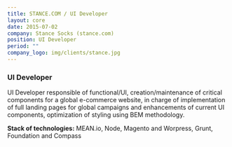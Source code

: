 ```yaml
---
title: STANCE.COM / UI Developer
layout: core
date: 2015-07-02
company: Stance Socks (stance.com)
position: UI Developer
period: ""
company_logo: img/clients/stance.jpg
---
```

### **UI Developer**

UI Developer responsible of functional/UI,  creation/maintenance of critical components for a global e-commerce website, in charge of implementation of full landing pages for global campaigns and enhancements of current UI components, optimization of styling using BEM methodology. 

**Stack of technologies:** MEAN.io, Node, Magento and Worpress, Grunt, Foundation and Compass